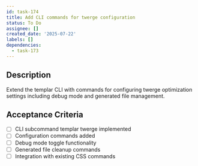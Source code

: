 ```yaml
---
id: task-174
title: Add CLI commands for twerge configuration
status: To Do
assignee: []
created_date: '2025-07-22'
labels: []
dependencies:
  - task-173
---
```


## Description

Extend the templar CLI with commands for configuring twerge optimization settings including debug mode and generated file management.

## Acceptance Criteria

- [ ] CLI subcommand templar twerge implemented
- [ ] Configuration commands added
- [ ] Debug mode toggle functionality
- [ ] Generated file cleanup commands
- [ ] Integration with existing CSS commands
